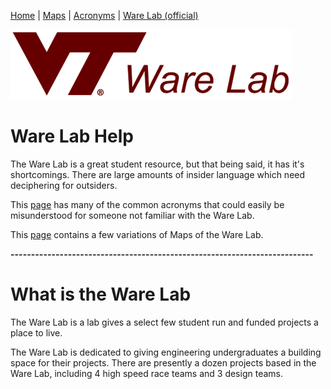 [Home](https://nmstamps.github.io/WareLab/) | [Maps](map.md) | [Acronyms](acronyms.md) | [Ware Lab (official)](https://eng.vt.edu/warelab.html)

![Ware Lab Logo](WareLabLogo.png)

# Ware Lab Help

The Ware Lab is a great student resource, but that being said, it has it's shortcomings. There are large amounts of insider language which need deciphering for outsiders.

This [page](acronyms.md) has many of the common acronyms that could easily be misunderstood for someone not familiar with the Ware Lab.

This [page](map.md) contains a few variations of Maps of the Ware Lab.

**--------------------------------------------------------------------------**

# What is the Ware Lab

The Ware Lab is a lab gives a select few student run and funded projects a place to live.

The Ware Lab is dedicated to giving engineering undergraduates a building space for their projects. There are presently a dozen projects based in the Ware Lab, including 4 high speed race teams and 3 design teams.
